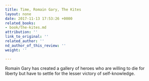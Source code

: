 ```yaml
---
title: Time, Romain Gary, The Kites
layout: none
date: 2017-11-13 17:53:26 +0000
related_books:
- book/the-kites.md
attribution: ''
link_to_original: ''
related_author: ''
nd_author_of_this_review: ''
weight: ''

---
```

Romain Gary has created a gallery of heroes who are willing to die for liberty but have to settle for the lesser victory of self-knowledge.
